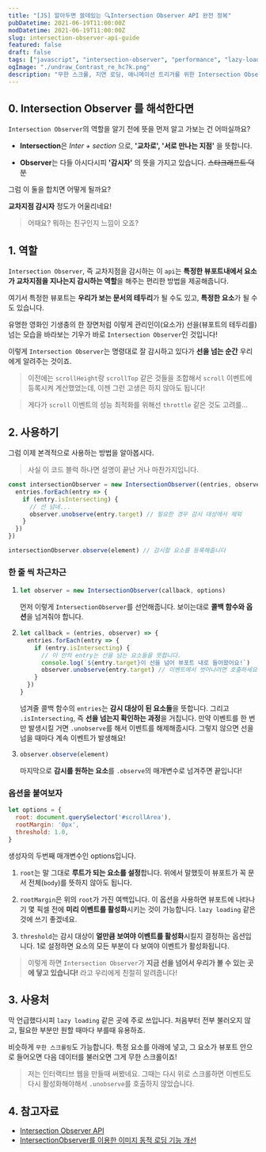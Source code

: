 ```yaml
---
title: "[JS] 알아두면 쓸데있는 🔍Intersection Observer API 완전 정복"
pubDatetime: 2021-06-19T11:00:00Z
modDatetime: 2021-06-19T11:00:00Z
slug: intersection-observer-api-guide
featured: false
draft: false
tags: ["javascript", "intersection-observer", "performance", "lazy-loading", "animation"]
ogImage: "./undraw_Contrast_re_hc7k.png"
description: "무한 스크롤, 지연 로딩, 애니메이션 트리거를 위한 Intersection Observer 실전 가이드"
---
```


<!-- ![thumbnail](./undraw_Contrast_re_hc7k.png) -->

## 0. Intersection Observer 를 해석한다면

`Intersection Observer`의 역할을 알기 전에 뜻을 먼저 알고 가보는 건 어떠실까요?

- **Intersection**은 _Inter + section_ 으로, **'교차로', '서로 만나는 지점'** 을 뜻합니다.

- **Observer**는 다들 아시다시피 **'감시자'** 의 뜻을 가지고 있습니다. ~~스타크래프트 덕분~~

그럼 이 둘을 합치면 어떻게 될까요?

**교차지점 감시자** 정도가 어울리네요!

> 어때요? 뭐하는 친구인지 느낌이 오죠?

## 1. 역할

`Intersection Observer`, 즉 교차지점을 감시하는 이 `api`는 **특정한 뷰포트내에서 요소가 교차지점을 지나는지 감시하는 역할**을 해주는 편리한 방법을 제공해줍니다.

여기서 특정한 뷰포트는 **우리가 보는 문서의 테두리**가 될 수도 있고, **특정한 요소**가 될 수도 있습니다.

<!-- ![기생충-선넘는](./기생충선넘네.gif) -->

유명한 영화인 기생충의 한 장면처럼
이렇게 관리인이(요소가) 선을(뷰포트의 테두리를) 넘는 모습을 바라보는 기우가 바로 `Intersection Observer`인 것입니다!

이렇게 `Intersection Observer`는 명령대로 잘 감시하고 있다가 **선을 넘는 순간** 우리에게 알려주는 것이죠.

> 이전에는 `scrollHeight`랑 `scrollTop` 같은 것들을 조합해서 `scroll` 이벤트에 등록시켜 계산했었는데, 이젠 그런 고생은 하지 않아도 됩니다!

> 게다가 `scroll` 이벤트의 성능 최적화를 위해선 `throttle` 같은 것도 고려를...

<!-- ![선넘네](./둘리선넘네.jpg) -->

## 2. 사용하기

그럼 이제 본격적으로 사용하는 방법을 알아봅시다.

> 사실 이 코드 블럭 하나면 설명이 끝난 거나 마찬가지입니다.

```js
const intersectionObserver = new IntersectionObserver((entries, observer) => {
  entries.forEach(entry => {
    if (entry.isIntersecting) {
      // 선 넘네...
      observer.unobserve(entry.target) // 필요한 경우 감시 대상에서 제외
    }
  })
})

intersectionObserver.observe(element) // 감시할 요소를 등록해줍니다
```

### 한 줄 씩 차근차근

1.  ```js
    let observer = new IntersectionObserver(callback, options)
    ```

    먼저 이렇게 `IntersectionObserver`를 선언해줍니다.
    보이는대로 **콜백 함수와 옵션**을 넘겨줘야 합니다.

2.  ```js
    let callback = (entries, observer) => {
      entries.forEach(entry => {
        if (entry.isIntersecting) {
          // 이 안의 entry는 선을 넘는 요소들을 뜻합니다.
          console.log(`${entry.target}이 선을 넘어 뷰포트 내로 들어왔어요!`)
          observer.unobserve(entry.target) // 이벤트에서 벗어나려면 호출하세요
        }
      })
    }
    ```

    넘겨줄 콜백 함수의 `entries`는 **감시 대상이 된 요소들**을 뜻합니다. 그리고 `.isIntersecting`, 즉 **선을 넘는지 확인하는 과정**을 거칩니다.
    만약 이벤트를 한 번만 발생시킬 거면 `.unobserve`를 해서 이벤트를 해제해줍시다. 그렇지 않으면 선을 넘을 때마다 계속 이벤트가 발생해요!

3.  ```js
    observer.observe(element)
    ```

    마지막으로 **감시를 원하는 요소**를 `.observe`의 매개변수로 넘겨주면 끝입니다!

### 옵션을 붙여보자

```js
let options = {
  root: document.querySelector('#scrollArea'),
  rootMargin: '0px',
  threshold: 1.0,
}
```

생성자의 두번째 매개변수인 options입니다.

1. `root`는 말 그대로 **루트가 되는 요소를 설정**합니다. 위에서 말했듯이 뷰포트가 꼭 문서 전체(`body`)를 뜻하지 않아도 됩니다.

2. `rootMargin`은 위의 `root`가 가진 여백입니다. 이 옵션을 사용하면 뷰포트에 나타나기 몇 픽셀 전에 **미리 이벤트를 활성화**시키는 것이 가능합니다. `lazy loading` 같은 것에 쓰기 좋겠네요.

3. `threshold`는 감시 대상이 **얼만큼 보여야 이벤트를 활성화**시킬지 결정하는 옵션입니다. 1로 설정하면 요소의 모든 부분이 다 보여야 이벤트가 활성화됩니다.

> 이렇게 하면 `Intersection Observer`가 **지금 선을 넘어서 우리가 볼 수 있는 곳에 닿고 있습니다!** 라고 우리에게 친절히 알려줍니다!

<!-- ![선을넘는](./선을넘는.jpg) -->

## 3. 사용처

막 언급했다시피 `lazy loading` 같은 곳에 주로 쓰입니다. 처음부터 전부 불러오지 않고, 필요한 부분만 원할 때마다 부를때 유용하죠.

비슷하게 `무한 스크롤링`도 가능합니다. 특정 요소를 아래에 넣고, 그 요소가 뷰포트 안으로 들어오면 다음 데이터를 불러오면 그게 무한 스크롤이죠!

> 저는 인터랙티브 웹을 만들때 써봤네요. 그때는 다시 위로 스크롤하면 이벤트도 다시 활성화해야해서 `.unobserve`를 호출하지 않았습니다.

## 4. 참고자료

- [Intersection Observer API](https://developer.mozilla.org/ko/docs/Web/API/Intersection_Observer_API)
- [IntersectionObserver를 이용한 이미지 동적 로딩 기능 개선](https://tech.lezhin.com/2017/07/13/intersectionobserver-overview)